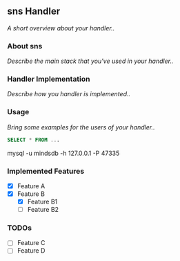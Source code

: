 ## sns Handler

_A short overview about your handler.._

### About sns

_Describe the main stack that you've used in your handler.._

### Handler Implementation

_Describe how you handler is implemented.._

### Usage

_Bring some examples for the users of your handler.._

```sql
SELECT * FROM ...
```
 mysql -u mindsdb -h 127.0.0.1  -P 47335
### Implemented Features
- [x] Feature A
- [x] Feature B
  - [x] Feature B1
  - [ ] Feature B2

### TODOs
- [ ] Feature C
- [ ] Feature D
